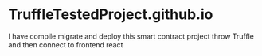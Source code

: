 # TruffleTestedProject.github.io
I have compile migrate and deploy this smart contract project throw Truffle and then connect to frontend react
